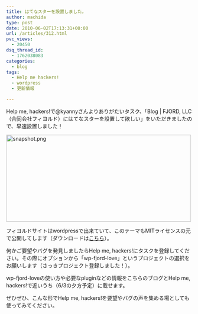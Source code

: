 ```yaml
---
title: はてなスターを設置しました。
author: machida
type: post
date: 2010-06-02T17:13:31+00:00
url: /articles/312.html
pvc_views:
  - 20450
dsq_thread_id:
  - 1762038083
categories:
  - blog
tags:
  - Help me hackers!
  - wordpress
  - 更新情報

---
```

Help me, hackers!で@kyannyさんよりありがたいタスク、「Blog | FJORD, LLC（合同会社フィヨルド）にはてなスターを設置して欲しい」をいただきましたので、早速設置しました！

[<img src="http://farm5.static.flickr.com/4053/4663283593_727518eeb7.jpg" width="500" height="235" alt="snapshot.png" />][1]

フィヨルドサイトはwordpressで出来ていて、このテーマもMITライセンスの元で公開してします（ダウンロードは[こちら][2]）。
  
何かご要望やバグを発見しましたらHelp me, hackers!にタスクを登録してください。その際にオプションから「wp-fjord-love」というプロジェクトの選択をお願いします（さっきプロジェクト登録しました！）。

wp-fjord-loveの使い方や必要なpluginなどの情報をこちらのブログとHelp me, hackers!で近いうち（6/3の夕方予定）に載せます。

ぜひぜひ、こんな形でHelp me, hackers!を要望やバグの声を集める場としても使ってみてください。

 [1]: http://help-me-hackers.com/tasks/76
 [2]: http://fjord.jp/fjord.zip